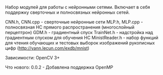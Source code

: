 Набор модулей для работы с нейронными сетями.
Включает в себя поддержку сверточных и полносвязных нейронных сетей. 

CNN.h, CNN.cpp - сверточные нейронные сети
MLP.h, MLP.cpp - полносвязная НС прямого распространения (многослойный перцептрон)
GDM.h - градиентный спуск
TrainNet.h - надстройка над градиентным спуском для обучения НС
MinistReader.h - набор функций для чтения обучающих и тестовых выборок изображений рукописных цифр (http://yann.lecun.com/exdb/mnist)

Зависимости:
OpenCV 3+

Что нового:
0.0.2 - Добавлена поддержка OpenMP
